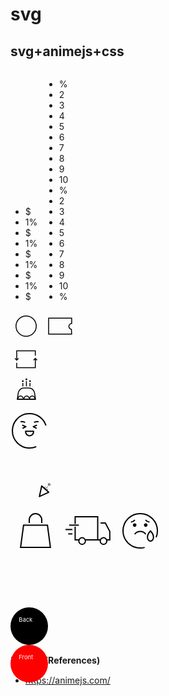 # svg

## svg+animejs+css
<div class="signup-cash">
  <div class="signup-cash__group">
    <ul class="signup-cash__list">
      <li class="signup-cash__item">$</li>
      <li class="signup-cash__item">1%</li>
      <li class="signup-cash__item">$</li>
      <li class="signup-cash__item">1%</li>
      <li class="signup-cash__item">$</li>
      <li class="signup-cash__item">1%</li>
      <li class="signup-cash__item">$</li>
      <li class="signup-cash__item">1%</li>
      <li class="signup-cash__item">$</li>
    </ul>
  </div>
  <svg xmlns="http://www.w3.org/2000/svg" width="50" height="50" viewBox="0 0 50 50">
    <g fill="none" fill-rule="evenodd">
      <g stroke="#000" stroke-width="1.5">
        <g transform="translate(-32 -208) translate(29 208) translate(3)">
          <circle cx="25" cy="25" r="16.214 "/>
        </g>
      </g>
    </g>
  </svg>
</div>

<div class="signup-coupon">
  <div class="signup-coupon__group">
    <ul class="signup-coupon__list">
      <li class="signup-coupon__item">%</li>
      <li class="signup-coupon__item">2</li>
      <li class="signup-coupon__item">3</li>
      <li class="signup-coupon__item">4</li>
      <li class="signup-coupon__item">5</li>
      <li class="signup-coupon__item">6</li>
      <li class="signup-coupon__item">7</li>
      <li class="signup-coupon__item">8</li>
      <li class="signup-coupon__item">9</li>
      <li class="signup-coupon__item">10</li>
      <li class="signup-coupon__item">%</li>
      <li class="signup-coupon__item">2</li>
      <li class="signup-coupon__item">3</li>
      <li class="signup-coupon__item">4</li>
      <li class="signup-coupon__item">5</li>
      <li class="signup-coupon__item">6</li>
      <li class="signup-coupon__item">7</li>
      <li class="signup-coupon__item">8</li>
      <li class="signup-coupon__item">9</li>
      <li class="signup-coupon__item">10</li>
      <li class="signup-coupon__item">%</li>
    </ul>
  </div>
  <svg xmlns="http://www.w3.org/2000/svg" width="50" height="50" viewBox="0 0 50 50">
    <g fill="none" fill-rule="evenodd">
      <g>
        <path stroke="#000" stroke-width="1.5" d="M37.643.75v8.384c-1.184.13-2.184.594-2.933 1.264-.97.868-1.531 2.089-1.531 3.441 0 1.317.533 2.509 1.396 3.372.703.703 1.625 1.188 2.655 1.343h0l.374 7.482H.75V.75h36.893z" transform="translate(-114 -208) translate(111 208) translate(3) translate(6.25 11.607) "/>
      </g>
    </g>
  </svg>
</div>

<div class="signup-re">
  <svg xmlns="http://www.w3.org/2000/svg" width="50" height="50" viewBox="0 0 50 50">
    <g fill="none" fill-rule="evenodd">
      <g stroke="#000" stroke-width="1.5">
        <g>
          <path d="M32.58 7.566L32.58 0 2.818 0 2.818 14.881" transform="translate(-196 -208) translate(193 208) translate(3) translate(7.124 11.607) "/>
          <path d="M5.637 14.723L2.818 11.905 0 14.723" transform="translate(-196 -208) translate(193 208) translate(3) translate(7.124 11.607) rotate(-180 2.818 13.314) "/>
        </g>
        <g>
          <path d="M32.58 7.566L32.58 0 2.818 0 2.818 14.881" transform="translate(-196 -208) translate(193 208) translate(3) translate(7.124 11.607) rotate(180 17.7 13.393) "/>
          <path d="M5.637 14.723L2.818 11.905 0 14.723" transform="translate(-196 -208) translate(193 208) translate(3) translate(7.124 11.607) rotate(180 17.7 13.393) rotate(-180 2.818 13.314) "/>
        </g>
      </g>
    </g>
  </svg>
</div>

<svg xmlns="http://www.w3.org/2000/svg" width="50" height="50" viewBox="0 0 50 50">
  <g fill="none" fill-rule="evenodd">
    <g stroke="#000" stroke-width="1.5">
      <path d="M19.275.75c2.276 0 4.383.828 6.01 2.218 1.626 1.39 2.772 3.343 3.127 5.591h0l1.623 10.294H.878L2.5 8.56c.354-2.248 1.5-4.2 3.127-5.59C7.255 1.578 9.362.75 11.638.75h0z" transform="translate(-278 -208) translate(275 208) translate(3) translate(9.99 20.129) "/>
      <g>
        <path d="M4.464 0C6.93 0 8.93 2.398 8.93 5.357h0H0C0 2.398 1.999 0 4.464 0zm18.75 0c2.466 0 4.465 2.398 4.465 5.357h0-8.929C18.75 2.398 20.749 0 23.214 0zm-8.928 0c2.465 0 4.464 2.398 4.464 5.357h0-8.929c0-2.959 2-5.357 4.465-5.357z" transform="translate(-278 -208) translate(275 208) translate(3) translate(9.99 20.129) translate(1.617 13.532) "/>
      </g>
    </g>
    <g class="signup-birth" transform="translate(-278 -208) translate(275 208) translate(3) translate(18.284 5.804)">
      <path stroke="#000" stroke-width="1.5" d="M1.433 12.817L1.433 7.154M7.163 12.817L7.163 4.292M12.893 12.817L12.893 7.154 "/>
      <ellipse cx="1.433" cy="4.292" fill="#000" rx="1.433" ry="1.431" transform="matrix(1 0 0 -1 0 8.585) "/>
      <ellipse cx="7.163" cy="1.431" fill="#000" rx="1.433" ry="1.431" transform="matrix(1 0 0 -1 0 2.862) "/>
      <ellipse cx="12.893" cy="4.292" fill="#000" rx="1.433" ry="1.431" transform="matrix(1 0 0 -1 0 8.585) "/>
    </g>
  </g>
</svg>

<div class="signup-complete">
  <svg xmlns="http://www.w3.org/2000/svg" width="80" height="80" viewBox="0 0 80 80">
    <g fill="none" fill-rule="evenodd">
      <g stroke="#000" stroke-width="2">
        <path d="M38.259 52.915c-3.295 1.394-6.917 2.164-10.72 2.164C12.33 55.079 0 42.749 0 27.54 0 12.33 12.33 0 27.539 0c12.227 0 22.594 7.969 26.189 18.996" transform="translate(-144 -110) translate(144 110) translate(3 12)" />
        <path class="signup-complete__face" style="fill:none;stroke-width:2;stroke-linecap:butt;stroke-linejoin:round;stroke-miterlimit:4;stroke-dasharray:none;paint-order:normal" d="m 18.739,30.338 5.836,2.577 -5.337,2.743 m 25.68,-10.563 c 0,0 -3.9,-0.955 -7.117,1.038 M 16.16,25.095 c 0,0 3.901,-0.955 7.117,1.038 M 30.54,47.41 v 0 c -3.53,0 -6.39,-2.86 -6.39,-6.39 v -0.814 h 12.78 v 0.814 c 0,3.53 -2.862,6.39 -6.39,6.39 z M 42.339,30.338 36.504,32.915 38.899912,34.146632 41.84,35.658" />
      </g>
    </g>
  </svg>
  <div class="signup-complete__firework">
    <svg xmlns="http://www.w3.org/2000/svg" width="80" height="80" viewBox="0 0 80 80">
      <g fill="none" fill-rule="evenodd">
        <g stroke="#000" stroke-width="2">
          <path class="signup-complete__line" style="fill:none;stroke-width:0.790269;stroke-linecap:butt;stroke-linejoin:round;stroke-miterlimit:4;stroke-dasharray:none;paint-order:normal" d="m 54.234868,52.058994 1.133246,-3.479555 m 0.126045,4.488331 3.933171,-4.401006 m -2.728798,5.494344 3.334142,-1.445402" />
          <path class="signup-complete__star" style="fill:none;stroke-width:0.790269;stroke-linecap:butt;stroke-linejoin:round;stroke-miterlimit:4;stroke-dasharray:none;paint-order:normal" d="m 62.984748,44.007199 -0.07705,1.18896 0.685953,0.973215 -1.154188,0.293981 -0.714009,0.953459 -0.636165,-1.006802 -1.127318,-0.384467 0.761028,-0.916712 0.01699,-1.190934 1.10677,0.44097 z" />
          <path style="fill:none;stroke-width:2;stroke-miterlimit:4;stroke-dasharray:none;paint-order:normal;stroke-linecap:butt;stroke-linejoin:round" d="m 46.874,35.75 c 0,0.55 -3.67,16.909 -3.67,16.909 l 14.942,-6.873 z" transform="translate(3,12)" />
        </g>
      </g>
    </svg>
  </div>
</div>

<div class="shoppingbag">
  <svg xmlns="http://www.w3.org/2000/svg" width="80" height="80" viewBox="0 0 80 80">
    <g fill="none" fill-rule="evenodd">
      <g stroke="#000" stroke-width="2">
        <path d="M17.5-2.5h5c5.523 0 10 4.477 10 10s-4.477 10-10 10h-5 0" transform="translate(-140 -150) translate(10 150) translate(130) translate(15 12) rotate(-90 25 7.5) "/>
        <path d="M44.124 18.5L48.858 54H1.142l4.734-35.5h38.248z" transform="translate(-140 -150) translate(10 150) translate(130) translate(15 12) "/>
      </g>
    </g>
  </svg>
</div>

<svg xmlns="http://www.w3.org/2000/svg" width="80" height="80" viewBox="0 0 80 80">
  <g fill="none" fill-rule="evenodd">
    <g stroke="#000" stroke-width="2">
      <path d="m 70.065,55.876 c 0,2.905 -2.355,5.26 -5.26,5.26 -2.905,0 -5.26,-2.355 -5.26,-5.26 0,-2.904 2.355,-5.26 5.26,-5.26 2.905,0 5.26,2.356 5.26,5.26 z m -34.224,0 c 0,2.905 -2.355,5.26 -5.26,5.26 -2.904,0 -5.26,-2.355 -5.26,-5.26 0,-2.904 2.355,-5.26 5.26,-5.26 2.905,0 5.26,2.356 5.26,5.26 z "/>
      <path class="order-complete-effect-1" d="M 15.049,37.438 H 4 "/>
      <path class="order-complete-effect-2" d="M 15.049,44.427 H 8.389 "/>
      <path class="order-complete-effect-3" d="M 25.322,30.449 H 9.819 "/>
      <path class="order-complete-truck" d="m 60.032,26.929 h 7.738 l 7.06,13.474 V 53.875 H 70.398 M 59.545,53.876 H 55.532 M 19.457,28.449 V 17 H 55.532 V 53.876 H 35.841 m -10.288,0 H 19.457 V 32.907 "/>
    </g>
  </g>
</svg>

<svg xmlns="http://www.w3.org/2000/svg" width="80" height="80" viewBox="0 0 80 80">
  <g fill="none" fill-rule="evenodd">
    <g class="no-results" cx="100" cy="100">
      <path stroke="#000" stroke-width="2" d="m 60.798656,49.645357 c 0,3.453535 -2.161767,6.253183 -4.827677,6.253183 -2.666718,0 -4.827678,-2.799648 -4.827678,-6.254051 0,-4.809072 4.827678,-9.843053 4.827678,-9.843053 0,0 4.828484,5.033981 4.828484,9.843921 z "/>
    </g>
    <path stroke="#000" stroke-width="2" d="M34.646 54.153c-2.267.604-4.649.926-7.106.926C12.33 55.079 0 42.749 0 27.539 0 12.329 12.33 0 27.54 0c15.209 0 27.539 12.329 27.539 27.539 0 3.684-.724 7.2-2.037 10.413" transform="translate(-140 -170) translate(10 170) translate(130) translate(12 12) "/>
    <path fill="#000" d="M21.574 18.373c0 1.583-1.283 2.865-2.866 2.865-1.582 0-2.865-1.282-2.865-2.865 0-1.582 1.283-2.865 2.865-2.865 1.583 0 2.866 1.283 2.866 2.865M39.236 18.373c0 1.583-1.283 2.865-2.865 2.865-1.583 0-2.866-1.282-2.866-2.865 0-1.582 1.283-2.865 2.866-2.865 1.582 0 2.865 1.283 2.865 2.865" transform="translate(-140 -170) translate(10 170) translate(130) translate(12 12) "/>
    <path stroke="#000" stroke-width="2" d="M36.371 32.993s-3.029-4.428-8.826-4.428c-5.797 0-8.826 4.428-8.826 4.428M19.002 10.073s-2.549 3.104-6.318 3.436M36.077 10.073s2.55 3.104 6.318 3.436" transform="translate(-140 -170) translate(10 170) translate(130) translate(12 12) "/>
  </g>
</svg>

<br><br><br>
<div class="badge">
  <div class="badge__back">
    <svg xmlns="http://www.w3.org/2000/svg" width="60" height="60" viewBox="0 0 90 90">
      <circle class="badge__circle" cx="45" cy="45" r="45" fill="#000000"/>
      <text x="20" y="35" fill="#ffffff">Back</text>
    </svg>
  </div>
  <div class="badge__front">
    <svg xmlns="http://www.w3.org/2000/svg" width="60" height="60" viewBox="0 0 90 90">
      <circle class="badge__circle" cx="45" cy="45" r="45" fill="#ff0000"/>
      <text x="20" y="35" fill="#ffffff">Front</text>
    </svg>
  </div>
</div>

**참고 자료(References)**
* <https://animejs.com/>

<script>
import anime from 'animejs/lib/anime.es.js';
export default {
  name: 'svg',
  mounted() {
    this.signupRe();
    this.signupBirth();
    this.signupComplete();
    this.shoppingbag();
    this.orderComplete();
    this.noResults();
    this.badge();
  },
  methods: {
    signupRe() {
      anime({
        targets: '.signup-re',
        rotate: -180,
        duration: 1000,
        loop: true,
        easing: 'easeInExpo',
        endDelay: 2000,
      });
    },
    signupBirth() {
      anime({
        targets: '.signup-birth ellipse',
        cy: (e) => {
          return Number(e.cy.animVal.valueAsString) + 1;
        },
        duration: 100,
        loop: true,
        easing: (el, i, total) => {
          return (t) => {
            return Math.pow(Math.sin(t * (i + 1)), total);
          }
        },
      });
    },
    signupComplete() {
      anime.timeline({
        loop: true,
        duration: 1000,
        easing: 'cubicBezier(0.39, 0.4, 0.45, 0.97)',
      })
      .add({
        targets: '.signup-complete__firework',
        rotate: [-3, 0],
      })
      .add({
        targets: '.signup-complete__line',
        strokeWidth: 2,
        d: 'm 55.151,47.012 2.868,-8.806 m 0.319,11.359 9.954,-11.138 m -6.906,13.905 8.438,-3.658',
      }, '-=1000')
      .add({
        targets: '.signup-complete__star',
        strokeWidth: 2,
        d: 'm 77.295059,26.634647 -0.195,3.009 1.736,2.463 -2.921,0.744 -1.807,2.413 -1.61,-2.548 -2.853,-0.973 1.926,-2.32 0.043,-3.014 2.801,1.116 z',
      }, '-=1000')
      .add({
        targets: '.signup-complete__face',
        d: 'm 18.739,29.338 5.836,2.577 -5.337,2.743 m 25.68,-10.563 c 0,0 -3.9,-0.955 -7.117,1.038 M 16.16,24.095 c 0,0 3.901,-0.955 7.117,1.038 M 30.54,46.41 v 0 c -3.53,0 -6.39,-2.86 -6.39,-6.39 v -0.814 h 12.78 v 0.814 c 0,3.53 -2.862,6.39 -6.39,6.39 z M 42.339,29.338 36.504,31.915 38.899912,33.146632 41.84,34.658',
      }, '-=800')
    },
    shoppingbag() {
      anime({
        targets: '.shoppingbag',
        rotate: [-10, 10],
        duration: 500,
        endDelay: 30,
        loop: true,
        direction: 'alternate',
        easing: 'cubicBezier(0.39, 0.4, 0.45, 0.97)',
      });
    },
    orderComplete() {
      anime.timeline({
        loop: true,
        duration: 10,
        direction: 'alternate',
        easing: 'easeInExpo',
      })
      .add({
        targets: '.order-complete-truck',
        d: 'm 60.032,27.929 h 7.738 l 7.06,13.474 V 54.875 H 70.398 M 59.545,54.876 H 55.532 M 19.457,29.449 V 18 H 55.532 V 54.876 H 35.841 m -10.288,0 H 19.457 V 33.907',
      })
      .add({
        targets: '.order-complete-effect-1',
        d: 'M 15.049,37.438 H 7',
      })
      .add({
        targets: '.order-complete-effect-2',
        d: 'M 15.049,44.427 H 11.389',
      })
      .add({
        targets: '.order-complete-effect-3',
        d: 'M 22.322,30.449 H 12.819',
      })
    },
    noResults() {
      anime({
        targets: '.no-results path',
        d: 'm 62.05,58.602118 c 0,3.977 -2.68,7.201 -5.985,7.201 -3.306,0 -5.985,-3.224 -5.985,-7.202 0,-5.538 5.985,-11.335 5.985,-11.335 0,0 5.986,5.797 5.986,11.336 z',
        duration: 600,
        endDelay: 150,
        loop: true,
        easing: 'easeInOutBack',
      });
    },
    badge() {
      anime.timeline({
        loop: false,
        duration: 1500,
        easing: 'easeOutQuint',
        targets: '.badge',
      })
      .add({
        targets: '.badge',
        scale: [.2, 1]
      })
      .add({
        targets: '.badge',
        rotateY: 720,
      })
      .add({
        targets: '.badge__front',
        opacity: 0,
      }, '-=2700')
      .add({
        targets: '.badge__back',
        rotateY: 0,
      }, '-=1000')
    },
  }
}
</script>
<style lang="less">
  .signup-cash {
    display: inline-block;
    position: relative;

    svg {
      z-index: 1;
      position: relative;
    }

    &__group {
      position: absolute;
      top: 10px;
      left: 10px;
      border-radius: 50%;
      width: 30px;
      height: 30px;
      overflow: hidden;
    }

    &__list {
      animation: anime-signup-cash 3s cubic-bezier(0.6, 0.48, 0.59, 0.94) infinite;
      position: absolute;
      top: 0;
      left: 0;
      border-radius: 50%;
      width: 30px;
      height: 30px;
      margin: 0;
      padding: 0;
      background-color: #fff;
      list-style: none;
      user-select: none;
    }

    &__item {
      position: absolute;
      top: 0;
      left: 0;
      width: 30px;
      height: 30px;
      text-align: center;

      .signup-cash-loop(9);
      .signup-cash-loop(@n, @i: 1) when (@i =< @n) {
        &:nth-child(@{i}) {
          transform: translateY(0px + ((@i - 1) * 30));
        }
        .signup-cash-loop(@n, (@i + 1));
      }
    }
  }

  .signup-coupon {
    display: inline-block;
    position: relative;

    svg {
      z-index: 1;
      position: relative;
    }

    &__group {
      position: absolute;
      top: 14px;
      left: 8px;
      width: 30px;
      height: 23px;
      overflow: hidden;
    }

    &__list {
      animation: anime-signup-coupon 3s cubic-bezier(0, 0.63, 1, 1) infinite;
      position: absolute;
      top: 0;
      left: 0;
      width: 30px;
      height: 23px;
      margin: 0;
      padding: 0;
      background-color: #fff;
      list-style: none;
      user-select: none;
    }

    &__item {
      position: absolute;
      top: 0;
      left: 0;
      width: 33px;
      height: 23px;
      color: #000;
      font-size: 18px;
      font-family: Gotham-Medium, Gotham;
      line-height: 1;
      text-align: center;

      .signup-coupon-loop(21);
      .signup-coupon-loop(@n, @i: 1) when (@i =< @n) {
        &:nth-child(@{i}) {
          transform: translateY(0px + ((@i - 1) * 23));
        }
        .signup-coupon-loop(@n, (@i + 1));
      }
    }
  }

  .signup-re {
    display: flex;
    flex-wrap: wrap;
    align-items: center;
    justify-content: center;
    width: 50px;
    height: 50px;
  }

  .signup-complete {
    position: relative;

    &__firework {
      position: absolute;
      top: 0;
      left: 0;
      transform-origin: bottom;
    }
  }

  .shoppingbag {
    display: inline-block;
    transform-origin: top;
  }

  .badge {
    display:inline-block;
    position: relative;
    transform-origin: center;
    width: 60px;
    height: 60px;
    perspective: 150rem;

    &__front,
    &__back {
      position: absolute;
      top: 0;
      left: 0;
      backface-visibility: hidden;
      transition: all .6s cubic-bezier(0.8, -0.4, 0.2, 1.7);
    }
    &__back {
      transform: rotateY(-180deg);
    }
  }

  @keyframes anime-signup-cash {
    0%, 25% {
      transform: translateY(0);
    }
    70% {
      transform: translateY(-210px);
    }
    90% {
      transform: translateY(-235px);
    }
    100% {
      transform: translateY(-240px);
    }
  }

  @keyframes anime-signup-coupon {
    0%, 45% {
      transform: translateY(0);
    }
    70%{
      transform: translateY(-425px);
    }
    80%{
      transform: translateY(-445px);
    }
    90%{
      transform: translateY(-455px);
    }
    100% {
      transform: translateY(-460px);
    }
  }
</style>